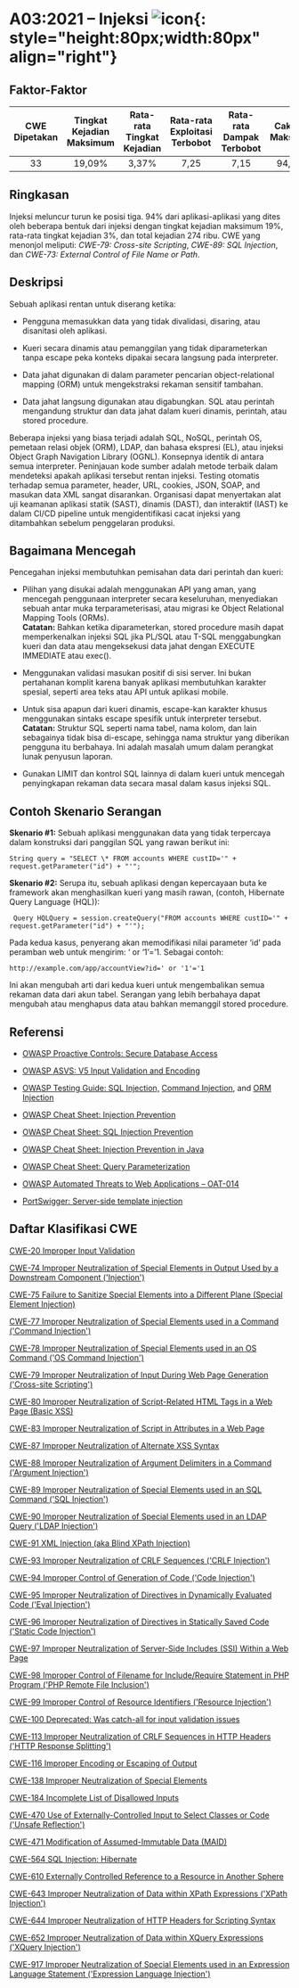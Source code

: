 # A03:2021 – Injeksi    ![icon](assets/TOP_10_Icons_Final_Injection.png){: style="height:80px;width:80px" align="right"} 

## Faktor-Faktor

| CWE Dipetakan | Tingkat Kejadian Maksimum | Rata-rata Tingkat Kejadian | Rata-rata Exploitasi Terbobot | Rata-rata Dampak Terbobot | Cakupan Maksimum | Rata-rata Cakupan | Total Kejadian| Total CVEs |
|:-------------:|:--------------------:|:--------------------:|:--------------:|:--------------:|:----------------------:|:---------------------:|:-------------------:|:------------:|
| 33          | 19,09%             | 3,37%              | 7,25                 | 7,15                | 94,04%       | 47,90%       | 274.228           | 32.078     |

## Ringkasan

Injeksi meluncur turun ke posisi tiga. 94% dari aplikasi-aplikasi yang 
dites oleh beberapa bentuk dari injeksi dengan tingkat kejadian maksimum 19%,
rata-rata tingkat kejadian 3%, dan total kejadian 274 ribu. CWE yang menonjol meliputi:
*CWE-79: Cross-site Scripting*, *CWE-89: SQL Injection*, dan *CWE-73:
External Control of File Name or Path*.

## Deskripsi

Sebuah aplikasi rentan untuk diserang ketika:

-   Pengguna memasukkan data yang tidak divalidasi, disaring, atau disanitasi
    oleh aplikasi.

-   Kueri secara dinamis atau pemanggilan yang tidak diparameterkan tanpa 
    escape peka konteks dipakai secara langsung pada interpreter.

-   Data jahat digunakan di dalam parameter pencarian object-relational mapping
    (ORM) untuk mengekstraksi rekaman sensitif tambahan.

-   Data jahat langsung digunakan atau digabungkan. SQL atau perintah 
    mengandung struktur dan data jahat dalam kueri dinamis, perintah, atau 
    stored procedure.

Beberapa injeksi yang biasa terjadi adalah SQL, NoSQL, perintah OS, pemetaan 
relasi objek (ORM), LDAP, dan bahasa ekspresi (EL), atau injeksi Object
Graph Navigation Library (OGNL). Konsepnya identik di antara semua interpreter. 
Peninjauan kode sumber adalah metode terbaik dalam mendeteksi apakah aplikasi 
tersebut rentan injeksi. Testing otomatis terhadap semua parameter, header, 
URL, cookies, JSON, SOAP, and masukan data XML sangat disarankan. 
Organisasi dapat menyertakan alat uji keamanan aplikasi statik (SAST), dinamis 
(DAST), dan interaktif (IAST) ke dalam CI/CD pipeline untuk mengidentifikasi
cacat injeksi yang ditambahkan sebelum penggelaran produksi.

## Bagaimana Mencegah

Pencegahan injeksi membutuhkan pemisahan data dari perintah dan kueri:

-   Pilihan yang disukai adalah menggunakan API yang aman, yang mencegah 
    penggunaan interpreter secara keseluruhan, menyediakan sebuah antar muka 
    terparameterisasi, atau migrasi ke Object Relational Mapping Tools (ORMs).<br/>
    **Catatan:** Bahkan ketika diparameterkan, stored procedure masih dapat 
    memperkenalkan injeksi SQL jika PL/SQL atau T-SQL menggabungkan kueri dan 
    data atau mengeksekusi data jahat dengan EXECUTE IMMEDIATE atau exec().

-   Menggunakan validasi masukan positif di sisi server. Ini bukan pertahanan 
    komplit karena banyak aplikasi membutuhkan karakter spesial, seperti area 
    teks atau API untuk aplikasi mobile.

-   Untuk sisa apapun dari kueri dinamis, escape-kan karakter khusus
    menggunakan sintaks escape spesifik untuk interpreter tersebut.<br/>
    **Catatan:** Struktur SQL seperti nama tabel, nama kolom, dan lain 
    sebagainya tidak bisa di-escape, sehingga nama struktur yang diberikan 
    pengguna itu berbahaya. Ini adalah masalah umum dalam perangkat lunak
    penyusun laporan.

-   Gunakan LIMIT dan kontrol SQL lainnya di dalam kueri untuk mencegah 
    penyingkapan rekaman data secara masal dalam kasus injeksi SQL.

## Contoh Skenario Serangan

**Skenario #1:** Sebuah aplikasi menggunakan data yang tidak terpercaya dalam 
konstruksi dari panggilan SQL yang rawan berikut ini:
```
String query = "SELECT \* FROM accounts WHERE custID='" + request.getParameter("id") + "'";
```
**Skenario #2:** Serupa itu, sebuah aplikasi dengan kepercayaan buta ke 
framework akan menghasilkan kueri yang masih rawan, (contoh, Hibernate Query 
Language (HQL)):
```
 Query HQLQuery = session.createQuery("FROM accounts WHERE custID='" + request.getParameter("id") + "'");
```

Pada kedua kasus, penyerang akan memodifikasi nilai parameter ‘id’ pada 
peramban web untuk mengirim: ‘ or ‘1’=’1. Sebagai contoh:
```
http://example.com/app/accountView?id=' or '1'='1
```
Ini akan mengubah arti dari kedua kueri untuk mengembalikan semua rekaman 
data dari akun tabel. Serangan yang lebih berbahaya dapat mengubah atau 
menghapus data atau bahkan memanggil stored procedure.

## Referensi

-   [OWASP Proactive Controls: Secure Database
    Access](https://owasp.org/www-project-proactive-controls/v3/en/c3-secure-database)

-   [OWASP ASVS: V5 Input Validation and
    Encoding](https://owasp.org/www-project-application-security-verification-standard)

-   [OWASP Testing Guide: SQL
    Injection,](https://owasp.org/www-project-web-security-testing-guide/latest/4-Web_Application_Security_Testing/07-Input_Validation_Testing/05-Testing_for_SQL_Injection) [Command
    Injection](https://owasp.org/www-project-web-security-testing-guide/latest/4-Web_Application_Security_Testing/07-Input_Validation_Testing/12-Testing_for_Command_Injection),
    and [ORM
    Injection](https://owasp.org/www-project-web-security-testing-guide/latest/4-Web_Application_Security_Testing/07-Input_Validation_Testing/05.7-Testing_for_ORM_Injection)

-   [OWASP Cheat Sheet: Injection
    Prevention](https://cheatsheetseries.owasp.org/cheatsheets/Injection_Prevention_Cheat_Sheet.html)

-   [OWASP Cheat Sheet: SQL Injection
    Prevention](https://cheatsheetseries.owasp.org/cheatsheets/SQL_Injection_Prevention_Cheat_Sheet.html)

-   [OWASP Cheat Sheet: Injection Prevention in
    Java](https://cheatsheetseries.owasp.org/cheatsheets/Injection_Prevention_Cheat_Sheet_in_Java.html)

-   [OWASP Cheat Sheet: Query
    Parameterization](https://cheatsheetseries.owasp.org/cheatsheets/Query_Parameterization_Cheat_Sheet.html)

-   [OWASP Automated Threats to Web Applications –
    OAT-014](https://owasp.org/www-project-automated-threats-to-web-applications/)

-   [PortSwigger: Server-side template
    injection](https://portswigger.net/kb/issues/00101080_serversidetemplateinjection)

## Daftar Klasifikasi CWE

[CWE-20 Improper Input Validation](https://cwe.mitre.org/data/definitions/20.html)

[CWE-74 Improper Neutralization of Special Elements in Output Used by a
Downstream Component ('Injection')](https://cwe.mitre.org/data/definitions/74.html)

[CWE-75 Failure to Sanitize Special Elements into a Different Plane
(Special Element Injection)](https://cwe.mitre.org/data/definitions/75.html)

[CWE-77 Improper Neutralization of Special Elements used in a Command
('Command Injection')](https://cwe.mitre.org/data/definitions/77.html)

[CWE-78 Improper Neutralization of Special Elements used in an OS Command
('OS Command Injection')](https://cwe.mitre.org/data/definitions/78.html)

[CWE-79 Improper Neutralization of Input During Web Page Generation
('Cross-site Scripting')](https://cwe.mitre.org/data/definitions/79.html)

[CWE-80 Improper Neutralization of Script-Related HTML Tags in a Web Page
(Basic XSS)](https://cwe.mitre.org/data/definitions/80.html)

[CWE-83 Improper Neutralization of Script in Attributes in a Web Page](https://cwe.mitre.org/data/definitions/83.html)

[CWE-87 Improper Neutralization of Alternate XSS Syntax](https://cwe.mitre.org/data/definitions/87.html)

[CWE-88 Improper Neutralization of Argument Delimiters in a Command ('Argument Injection')](https://cwe.mitre.org/data/definitions/88.html)

[CWE-89 Improper Neutralization of Special Elements used in an SQL Command ('SQL Injection')](https://cwe.mitre.org/data/definitions/89.html)

[CWE-90 Improper Neutralization of Special Elements used in an LDAP Query ('LDAP Injection')](https://cwe.mitre.org/data/definitions/90.html)

[CWE-91 XML Injection (aka Blind XPath Injection)](https://cwe.mitre.org/data/definitions/91.html)

[CWE-93 Improper Neutralization of CRLF Sequences ('CRLF Injection')](https://cwe.mitre.org/data/definitions/93.html)

[CWE-94 Improper Control of Generation of Code ('Code Injection')](https://cwe.mitre.org/data/definitions/94.html)

[CWE-95 Improper Neutralization of Directives in Dynamically Evaluated Code ('Eval Injection')](https://cwe.mitre.org/data/definitions/95.html)

[CWE-96 Improper Neutralization of Directives in Statically Saved Code ('Static Code Injection')](https://cwe.mitre.org/data/definitions/96.html)

[CWE-97 Improper Neutralization of Server-Side Includes (SSI) Within a Web Page](https://cwe.mitre.org/data/definitions/97.html)

[CWE-98 Improper Control of Filename for Include/Require Statement in PHP Program ('PHP Remote File Inclusion')](https://cwe.mitre.org/data/definitions/98.html)

[CWE-99 Improper Control of Resource Identifiers ('Resource Injection')](https://cwe.mitre.org/data/definitions/99.html)

[CWE-100 Deprecated: Was catch-all for input validation issues](https://cwe.mitre.org/data/definitions/100.html)

[CWE-113 Improper Neutralization of CRLF Sequences in HTTP Headers ('HTTP Response Splitting')](https://cwe.mitre.org/data/definitions/113.html)

[CWE-116 Improper Encoding or Escaping of Output](https://cwe.mitre.org/data/definitions/116.html)

[CWE-138 Improper Neutralization of Special Elements](https://cwe.mitre.org/data/definitions/138.html)

[CWE-184 Incomplete List of Disallowed Inputs](https://cwe.mitre.org/data/definitions/184.html)

[CWE-470 Use of Externally-Controlled Input to Select Classes or Code ('Unsafe Reflection')](https://cwe.mitre.org/data/definitions/470.html)

[CWE-471 Modification of Assumed-Immutable Data (MAID)](https://cwe.mitre.org/data/definitions/471.html)

[CWE-564 SQL Injection: Hibernate](https://cwe.mitre.org/data/definitions/564.html)

[CWE-610 Externally Controlled Reference to a Resource in Another Sphere](https://cwe.mitre.org/data/definitions/610.html)

[CWE-643 Improper Neutralization of Data within XPath Expressions ('XPath Injection')](https://cwe.mitre.org/data/definitions/643.html)

[CWE-644 Improper Neutralization of HTTP Headers for Scripting Syntax](https://cwe.mitre.org/data/definitions/644.html)

[CWE-652 Improper Neutralization of Data within XQuery Expressions ('XQuery Injection')](https://cwe.mitre.org/data/definitions/652.html)

[CWE-917 Improper Neutralization of Special Elements used in an Expression Language Statement ('Expression Language Injection')](https://cwe.mitre.org/data/definitions/917.html)

